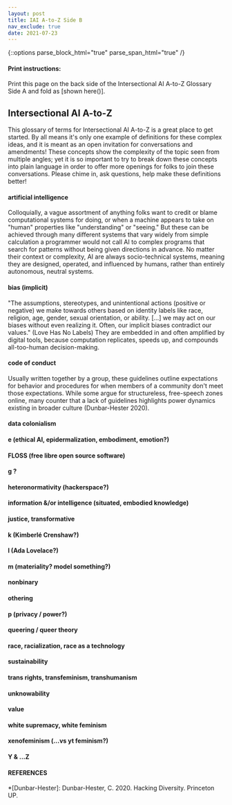 ```yaml
---
layout: post
title: IAI A-to-Z Side B
nav_exclude: true
date: 2021-07-23
---
```

{::options parse_block_html="true" parse_span_html="true" /}

<!-- make web version a table, printable version a list glossary with two zine pages double sided? will mean having people update the work in 2 places to do so but will allow for words to be defined throughout the site dynamically -->

<!-- [Print Side One]() | [Print Side Two]()
**A** | **adversarial network** (& GANs) | **adversity** 
**B** | **bias (technical)** (w/ variance) | **bias (social)** 
**C** | **confidence interval**| **code of conduct**
**D** | **data cleaning** | **data colonialism** 
E | **explainability** | embodiment / digital epidermalization / emotion / ethical AI (for public good etc)
F | **features** extraction/selection (variables) | **FLOSS**
**H** | **hyperparameter**| heteronormative / **hackerspace**
**I** | **information** (signal/noise, Shannon) | **information** (situated, embodied)
**J** | **Javascript** | **Justice, transformative** 
K | **k-means, KNN** | Kimberlé Crenshaw? / 
L | long short-term memory (LSTM) / **loss function** | Lovelace et al
M | **machine learning** / Markov chain | makerspace / materiality 
N | **neural net** | **nonbinary** 
O | **overfitting & underfitting** | **othering**
P | Python / parameter / pattern recognition | privacy (GDPR?) / power
**Q** | **quantification (quantifier)** | **queer (theory)** 
**R** | **regression vs classification** | **race (as a technology) & racialization** 
S | **supervised vs unsupervised** | **sustainability** / situated / standpoint theory
**T** | **transformer**/transfer learning | **trans* rights (turing test) / transfeminism / transhuman**
U | **uncertainty** | **unknowability** 
V | **value/variable** / variance / vision | **value**??
W | **(bag-of-)words** (w nlp) | **white supremacy / white feminism**
X | x as input? | xenofeminism
Y | y as output? | ?yt ? 
Z | ? | zines (publishing practices)
[Print Side One]() | [Print Side Two]() -->

<div class="no-print">

#### Print instructions:
Print this page on the back side of the Intersectional AI A-to-Z Glossary Side A and fold as [shown here()].

</div>

<main class="zine">
<section class="zine-page page-1" markdown="1">

## Intersectional AI A-to-Z

This glossary of terms for Intersectional AI A-to-Z is a great place to get started. By all means it's only one example of definitions for these complex ideas, and it is meant as an open invitation for conversations and amendments! These concepts show the complexity of the topic seen from multiple angles; yet it is so important to try to break down these concepts into plain language in order to offer more openings for folks to join these conversations. Please chime in, ask questions, help make these definitions better!

</section>

<section class="zine-page page-2" markdown="1">

#### artificial intelligence
Colloquially, a vague assortment of anything folks want to credit or blame computational systems for doing, or when a machine appears to take on "human" properties like "understanding" or "seeing." But these can be achieved through many different systems that vary widely from simple calculation a programmer would not call AI to complex programs that search for patterns without being given directions in advance. No matter their context or complexity, AI are always socio-technical systems, meaning they are designed, operated, and influenced by humans, rather than entirely autonomous, neutral systems. 

#### bias (implicit)
"The assumptions, stereotypes, and unintentional actions (positive or negative) we make towards others based on identity labels like race, religion, age, gender, sexual orientation, or ability. [...] we may act on our biases without even realizing it. Often, our implicit biases contradict our values." (Love Has No Labels) They are embedded in and often amplified by digital tools, because computation replicates, speeds up, and compounds all-too-human decision-making. 

#### code of conduct
Usually written together by a group, these guidelines outline expectations for behavior and procedures for when members of a community don't meet those expectations. While some argue for structureless, free-speech zones online, many counter that a lack of guidelines highlights power dynamics existing in broader culture (Dunbar-Hester 2020).

#### data colonialism
>

</section>
<section class="zine-page page-3" markdown="1">

#### e (ethical AI, epidermalization, embodiment, emotion?)
>

#### FLOSS (free libre open source software)
>

#### g ?
>

#### heteronormativity (hackerspace?)
>


</section>
<section class="zine-page page-4" markdown="1">

#### information &/or intelligence (situated, embodied knowledge)
>

#### justice, transformative
>

#### k (Kimberlé Crenshaw?)
>

#### l (Ada Lovelace?)
>

</section>
<section class="zine-page page-5" markdown="1">

#### m (materiality? model something?)
>

#### nonbinary
>

#### othering
>

#### p (privacy / power?)
>

</section>
<section class="zine-page page-6" markdown="1">

#### queering / queer theory
>

#### race, racialization, race as a technology
>

#### sustainability
>

#### trans rights, transfeminism, transhumanism
>

</section>
<section class="zine-page page-7" markdown="1">

#### unknowability
>

#### value
>

#### white supremacy, white feminism
>

#### xenofeminism (...vs yt feminism?)
>

</section>
<section class="zine-page page-8" markdown="1">

#### Y & ...Z
#### REFERENCES

</section>
</main>

*[Dunbar-Hester]: Dunbar-Hester, C. 2020. Hacking Diversity. Princeton UP.